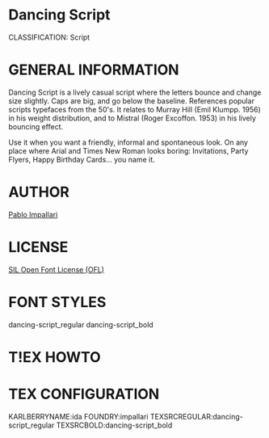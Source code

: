 Dancing Script
==============
CLASSIFICATION: Script

GENERAL INFORMATION
===================
Dancing Script is a lively casual script where the letters bounce and change size slightly.
Caps are big, and go below the baseline.
References popular scripts typefaces from the 50's.
It relates to Murray Hill (Emil Klumpp. 1956) in his weight distribution,
and to Mistral (Roger Excoffon. 1953) in his lively bouncing effect.

Use it when you want a friendly, informal and spontaneous look.
On any place where Arial and Times New Roman looks boring:
Invitations, Party Flyers, Happy Birthday Cards... you name it.

AUTHOR
======
[Pablo Impallari](http://www.impallari.com)

LICENSE
=======
[SIL Open Font License (OFL)](http://scripts.sil.org/OFL)

FONT STYLES
===========
dancing-script_regular
dancing-script_bold

T!EX HOWTO
=========

TEX CONFIGURATION
=================
KARLBERRYNAME:ida
FOUNDRY:impallari
TEXSRCREGULAR:dancing-script_regular
TEXSRCBOLD:dancing-script_bold

